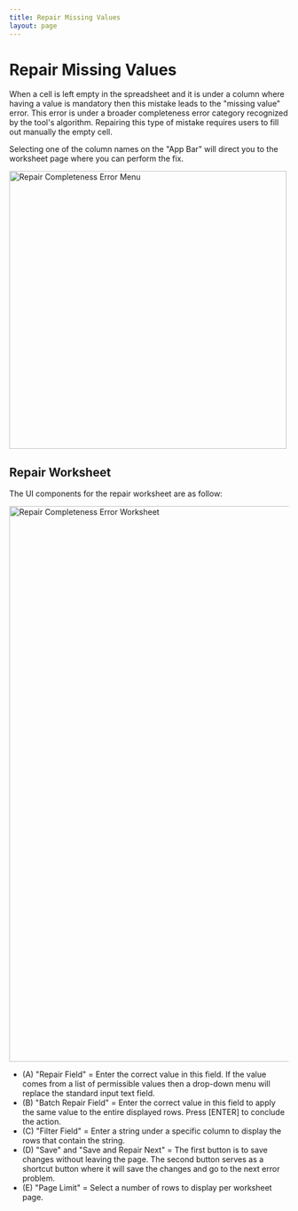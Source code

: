 ```yaml
---
title: Repair Missing Values
layout: page
---
```


# Repair Missing Values

When a cell is left empty in the spreadsheet and it is under a column where having a value is mandatory then this mistake leads to the "missing value" error. This error is under a broader completeness error category recognized by the tool's algorithm. Repairing this type of mistake requires users to fill out manually the empty cell.

Selecting one of the column names on the "App Bar" will direct you to the worksheet page where you can perform the fix.

<img width="500" alt="Repair Completeness Error Menu" src="https://user-images.githubusercontent.com/5062950/227056492-afb67a11-3aab-4e42-933a-2e1ef98a0e7d.png">


## Repair Worksheet

The UI components for the repair worksheet are as follow:

<img width="1000" alt="Repair Completeness Error Worksheet" src="https://user-images.githubusercontent.com/5062950/227056533-f2a1673d-5a88-4c39-ab7d-ef8986abc324.png">


- (A) "Repair Field" = Enter the correct value in this field. If the value comes from a list of permissible values then a drop-down menu will replace the standard input text field.
- (B) "Batch Repair Field" = Enter the correct value in this field to apply the same value to the entire displayed rows. Press [ENTER] to conclude the action.
- (C) "Filter Field" = Enter a string under a specific column to display the rows that contain the string.
- (D) "Save" and "Save and Repair Next" = The first button is to save changes without leaving the page. The second button serves as a shortcut button where it will save the changes and go to the next error problem.
- (E) "Page Limit" = Select a number of rows to display per worksheet page.
